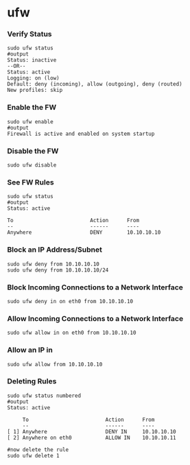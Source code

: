 # ufw

### Verify Status&#x20;

```
sudo ufw status
#output
Status: inactive
--OR--
Status: active
Logging: on (low)
Default: deny (incoming), allow (outgoing), deny (routed)
New profiles: skip
```

### Enable the FW

```
sudo ufw enable
#output
Firewall is active and enabled on system startup
```

### Disable the FW

```
sudo ufw disable
```

### See FW Rules

```
sudo ufw status
#output
Status: active

To                         Action      From
--                         ------      ----
Anywhere                   DENY        10.10.10.10  
```

### Block an IP Address/Subnet <a href="#block-an-ip-address" id="block-an-ip-address"></a>

```
sudo ufw deny from 10.10.10.10
sudo ufw deny from 10.10.10.10/24
```

### Block Incoming Connections to a Network Interface&#x20;

```
sudo ufw deny in on eth0 from 10.10.10.10
```

### Allow Incoming Connections to a Network Interface <a href="#allow-incoming-connections-to-a-network-interface" id="allow-incoming-connections-to-a-network-interface"></a>

```
sudo ufw allow in on eth0 from 10.10.10.10
```

### Allow an IP in&#x20;

```
sudo ufw allow from 10.10.10.10
```

### Deleting Rules

```
sudo ufw status numbered
#output
Status: active

     To                         Action      From
     --                         ------      ----
[ 1] Anywhere                   DENY IN     10.10.10.10             
[ 2] Anywhere on eth0           ALLOW IN    10.10.10.11 

#now delete the rule
sudo ufw delete 1    
```

